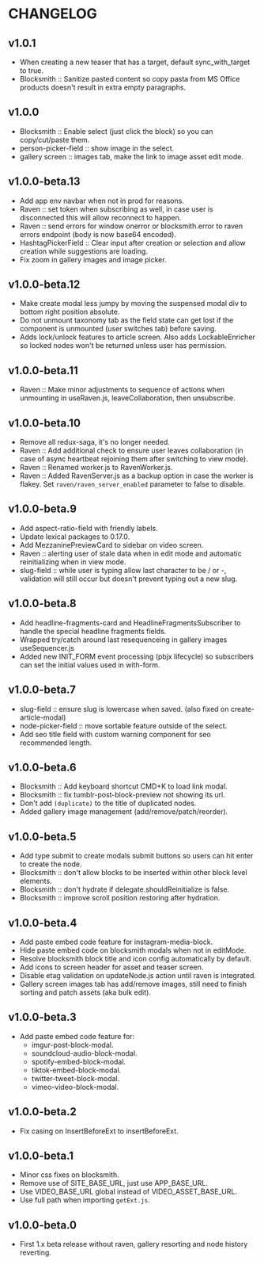 # CHANGELOG


## v1.0.1
* When creating a new teaser that has a target, default sync_with_target to true.
* Blocksmith :: Sanitize pasted content so copy pasta from MS Office products doesn't result in extra empty paragraphs.


## v1.0.0
* Blocksmith :: Enable select (just click the block) so you can copy/cut/paste them.
* person-picker-field :: show image in the select.
* gallery screen :: images tab, make the link to image asset edit mode.


## v1.0.0-beta.13
* Add app env navbar when not in prod for reasons.
* Raven :: set token when subscribing as well, in case user is disconnected this will allow reconnect to happen.
* Raven :: send errors for window onerror or blocksmith.error to raven errors endpoint (body is now base64 encoded).
* HashtagPickerField :: Clear input after creation or selection and allow creation while suggestions are loading.
* Fix zoom in gallery images and image picker.


## v1.0.0-beta.12
* Make create modal less jumpy by moving the suspensed modal div to bottom right position absolute.
* Do not unmount taxonomy tab as the field state can get lost if the component is unmounted (user switches tab) before saving.
* Adds lock/unlock features to article screen. Also adds LockableEnricher so locked nodes won't be returned unless user has permission.


## v1.0.0-beta.11
* Raven :: Make minor adjustments to sequence of actions when unmounting in useRaven.js, leaveCollaboration, then unsubscribe.


## v1.0.0-beta.10
* Remove all redux-saga, it's no longer needed.
* Raven :: Add additional check to ensure user leaves collaboration (in case of async heartbeat rejoining them after switching to view mode).
* Raven :: Renamed worker.js to RavenWorker.js.
* Raven :: Added RavenServer.js as a backup option in case the worker is flakey. Set `raven/raven_server_enabled` parameter to false to disable.


## v1.0.0-beta.9
* Add aspect-ratio-field with friendly labels.
* Update lexical packages to 0.17.0.
* Add MezzaninePreviewCard to sidebar on video screen.
* Raven :: alerting user of stale data when in edit mode and automatic reinitializing when in view mode.
* slug-field :: while user is typing allow last character to be / or -, validation will still occur but doesn't prevent typing out a new slug.


## v1.0.0-beta.8
* Add headline-fragments-card and HeadlineFragmentsSubscriber to handle the special headline fragments fields.
* Wrapped try/catch around last resequenceing in gallery images useSequencer.js
* Added new INIT_FORM event processing (pbjx lifecycle) so subscribers can set the initial values used in with-form.


## v1.0.0-beta.7
* slug-field :: ensure slug is lowercase when saved. (also fixed on create-article-modal)
* node-picker-field :: move sortable feature outside of the select.
* Add seo title field with custom warning component for seo recommended length.


## v1.0.0-beta.6
* Blocksmith :: Add keyboard shortcut CMD+K to load link modal.
* Blocksmith :: fix tumblr-post-block-preview not showing its url.
* Don't add `(duplicate)` to the title of duplicated nodes.
* Added gallery image management (add/remove/patch/reorder).


## v1.0.0-beta.5
* Add type submit to create modals submit buttons so users can hit enter to create the node.
* Blocksmith :: don't allow blocks to be inserted within other block level elements.
* Blocksmith :: don't hydrate if delegate.shouldReinitialize is false.
* Blocksmith :: improve scroll position restoring after hydration.


## v1.0.0-beta.4
* Add paste embed code feature for instagram-media-block.
* Hide paste embed code on blocksmith modals when not in editMode.
* Resolve blocksmith block title and icon config automatically by default.
* Add icons to screen header for asset and teaser screen.
* Disable etag validation on updateNode.js action until raven is integrated.
* Gallery screen images tab has add/remove images, still need to finish sorting and patch assets (aka bulk edit).


## v1.0.0-beta.3
* Add paste embed code feature for:
  * imgur-post-block-modal.
  * soundcloud-audio-block-modal.
  * spotify-embed-block-modal.
  * tiktok-embed-block-modal.
  * twitter-tweet-block-modal.
  * vimeo-video-block-modal.


## v1.0.0-beta.2
* Fix casing on InsertBeforeExt to insertBeforeExt.


## v1.0.0-beta.1
* Minor css fixes on blocksmith.
* Remove use of SITE_BASE_URL, just use APP_BASE_URL.
* Use VIDEO_BASE_URL global instead of VIDEO_ASSET_BASE_URL.
* Use full path when importing `getExt.js`.


## v1.0.0-beta.0
* First 1.x beta release without raven, gallery resorting and node history reverting.
